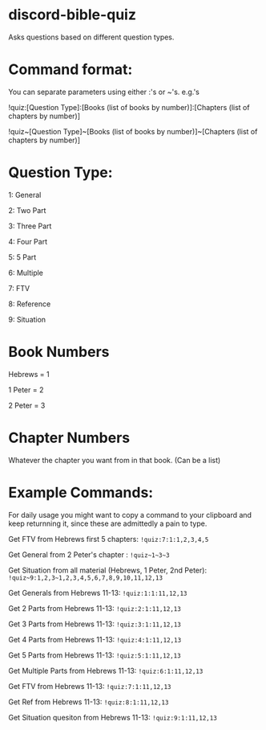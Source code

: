 # discord-bible-quiz
Asks questions based on different question types.

# Command format:

You can separate parameters using either :'s or ~'s.
e.g.'s

!quiz:[Question Type]:[Books (list of books by number)]:[Chapters (list of chapters by number)]

!quiz~[Question Type]\~[Books (list of books by number)]\~[Chapters (list of chapters by number)]

# Question Type:
1: General

2: Two Part

3: Three Part

4: Four Part

5: 5 Part

6: Multiple

7: FTV

8: Reference

9: Situation

# Book Numbers
Hebrews = 1

1 Peter = 2

2 Peter = 3

# Chapter Numbers

Whatever the chapter you want from in that book. (Can be a list)


# Example Commands:
For daily usage you might want to copy a command to your clipboard and keep returnning it, since these are admittedly a pain to type.

Get FTV from Hebrews first 5 chapters: `!quiz:7:1:1,2,3,4,5`

Get General from 2 Peter's chapter : `!quiz~1~3~3`

Get Situation from all material (Hebrews, 1 Peter, 2nd Peter): `!quiz~9:1,2,3~1,2,3,4,5,6,7,8,9,10,11,12,13`

Get Generals from Hebrews 11-13: `!quiz:1:1:11,12,13`

Get 2 Parts from Hebrews 11-13: `!quiz:2:1:11,12,13`

Get 3 Parts from Hebrews 11-13: `!quiz:3:1:11,12,13`

Get 4 Parts from Hebrews 11-13: `!quiz:4:1:11,12,13`

Get 5 Parts from Hebrews 11-13: `!quiz:5:1:11,12,13`

Get Multiple Parts from Hebrews 11-13: `!quiz:6:1:11,12,13`

Get FTV from Hebrews 11-13: `!quiz:7:1:11,12,13`

Get Ref from Hebrews 11-13: `!quiz:8:1:11,12,13`

Get Situation quesiton from Hebrews 11-13: `!quiz:9:1:11,12,13`
